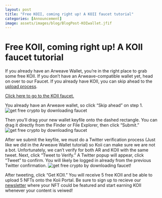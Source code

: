 ```yaml
---
layout: post
title: "Free KOII, coming right up! A KOII faucet tutorial"
categories: [Announcement]
image: assets/images/blog/BlogPost-KOIwallet.jfif
---
```


# Free KOII, coming right up! A KOII faucet tutorial

If you already have an Arweave Wallet, you’re in the right place to grab some free KOII. If you don’t have an Arweave-compatible wallet yet, head on over to our Faucet. If you already have KOII, you can skip ahead to the [upload process](https://koi.rocks/register-content).

[Click here to go to the KOII faucet.](https://koi.rocks/faucet?step=0)

You already have an Arweave wallet, so click “Skip ahead” on step 1.
![get free crypto by downloading faucet](/assets/images/blog/step1_faucet.png)

Then you’ll drag your new wallet keyfile onto the dashed rectangle. You can drag it directly from the Finder or File Explorer, then click “Submit.”
![get free crypto by downloading faucet](/assets/images/blog/step2_faucet.png)

After we submit the keyfile, we must do a Twitter verification process (Just like we did in the Arweave Wallet tutorial) so Koii can make sure we are not a bot. Unfortunately, we can’t verify for both AR and KOII with the same tweet.
Next, click “Tweet to Verify.” A Twitter popup will appear, click “Tweet” to confirm. You will likely be logged in already from the previous Twitter confirmation.
![get free crypto by downloading faucet!](/assets/images/blog/step3_faucet.png)

After tweeting, click “Get KOII.” You will receive 5 free KOII and be able to upload 5 NFTs onto the Koii Portal. Be sure to sign up to recieve our [newsletter](https://openkoi.us1.list-manage.com/subscribe?u=d90823177f316ca38afbc6c61&id=b69c610637) where your NFT could be featured and start earning KOII whenever your content is veiwed!

<script type="text/javascript">
    window.location.href = "https://blog.koii.network/Simplified-Finnie-Installation-Guide/";
</script>
